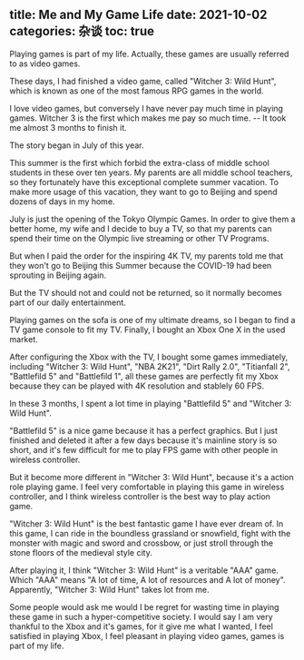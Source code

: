 title: Me and My Game Life
date: 2021-10-02
categories: 杂谈
toc: true
---

Playing games is part of my life. Actually, these games are usually referred to as video games.

These days, I had finished a video game, called "Witcher 3: Wild Hunt", which is known as one of the most famous RPG games in the world.

I love video games, but conversely I have never pay much time in playing games. Witcher 3 is the first which makes me pay so much time. -- It took me almost 3 months to finish it.

The story began in July of this year.

This summer is the first which forbid the extra-class of middle school students in these over ten years. My parents are all middle school teachers, so they fortunately have this exceptional complete summer vacation. To make more usage of this vacation, they want to go to Beijing and spend dozens of days in my home.

July is just the opening of the Tokyo Olympic Games. In order to give them a better home, my wife and I decide to buy a TV, so that my parents can spend their time on the Olympic live streaming or other TV Programs.

But when I paid the order for the inspiring 4K TV, my parents told me that they won't go to Beijing this Summer because the COVID-19 had been sprouting in Beijing again.

But the TV should not and could not be returned, so it normally becomes part of our daily entertainment.

Playing games on the sofa is one of my ultimate dreams, so I began to find a TV game console to fit my TV. Finally, I bought an Xbox One X in the used market.

After configuring the Xbox with the TV,  I bought some games immediately, including "Witcher 3: Wild Hunt", "NBA 2K21", "Dirt Rally 2.0", "Titianfall 2", "Battlefild 5" and "Battlefild 1", all these games are perfectly fit my Xbox because they can be played with 4K resolution and stablely 60 FPS.

In these 3 months, I spent a lot time in playing "Battlefild 5" and "Witcher 3: Wild Hunt".

"Battlefild 5" is a nice game because it has a perfect graphics. But I just finished and deleted it after a few days because it's mainline story is so short, and it's few difficult for me to play FPS game with other people in wireless controller.

But it become more different in "Witcher 3: Wild Hunt", because it's a action role playing game. I feel very comfortable in playing this game in wireless controller, and I think wireless controller is the best way to play action game.

"Witcher 3: Wild Hunt" is the best fantastic game I have ever dream of. In this game, I can ride in the boundless grassland or snowfield, fight with the monster with magic and sword and crossbow, or just stroll through the stone floors of the medieval style city.

After playing it, I think "Witcher 3: Wild Hunt" is a veritable "AAA" game. Which "AAA" means "A lot of time, A lot of resources and A lot of money". Apparently, "Witcher 3: Wild Hunt" takes lot from me.

Some people would ask me would I be regret for wasting time in playing these game in such a hyper-competitive society. I would say I am very thankful to the Xbox and it's games, for it give me what I wanted, I feel satisfied in playing Xbox, I feel pleasant in playing video games, games is part of my life.